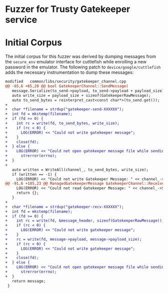 Fuzzer for Trusty Gatekeeper service
====================================

# Initial Corpus

The initial corpus for this fuzzer was derived by dumping messages from the
`secure_env` emulator interface for cuttlefish while enrolling a new password in
the emulator. The following patch to `device/google/cuttlefish` adds the
necessary instrumentation to dump these messages:

``` diff
modified   common/libs/security/gatekeeper_channel.cpp
@@ -65,6 +65,20 @@ bool GatekeeperChannel::SendMessage(
   message.Serialize(to_send->payload, to_send->payload + payload_size);
   auto write_size = payload_size + sizeof(GatekeeperRawMessage);
   auto to_send_bytes = reinterpret_cast<const char*>(to_send.get());
+
+  char *filename = strdup("gatekeeper-send-XXXXXX");
+  int fd = mkstemp(filename);
+  if (fd >= 0) {
+    int rc = write(fd, to_send_bytes, write_size);
+    if (rc < 0) {
+      LOG(ERROR) << "Could not write gatekeeper message";
+    }
+    close(fd);
+  } else {
+    LOG(ERROR) << "Could not open gatekeeper message file while sending " <<
+      strerror(errno);
+  }
+
   auto written = WriteAll(channel_, to_send_bytes, write_size);
   if (written == -1) {
     LOG(ERROR) << "Could not write Gatekeeper Message: " << channel_->StrError();
@@ -91,6 +105,23 @@ ManagedGatekeeperMessage GatekeeperChannel::ReceiveMessage() {
     LOG(ERROR) << "Could not read Gatekeeper Message: " << channel_->StrError();
     return {};
   }
+
+  char *filename = strdup("gatekeeper-recv-XXXXXX");
+  int fd = mkstemp(filename);
+  if (fd >= 0) {
+    int rc = write(fd, &message_header, sizeof(GatekeeperRawMessage));
+    if (rc < 0) {
+      LOG(ERROR) << "Could not write gatekeeper message";
+    }
+    rc = write(fd, message->payload, message->payload_size);
+    if (rc < 0) {
+      LOG(ERROR) << "Could not write gatekeeper message";
+    }
+    close(fd);
+  } else {
+    LOG(ERROR) << "Could not open gatekeeper message file while sending " <<
+      strerror(errno);
+  }
   return message;
 }
```
